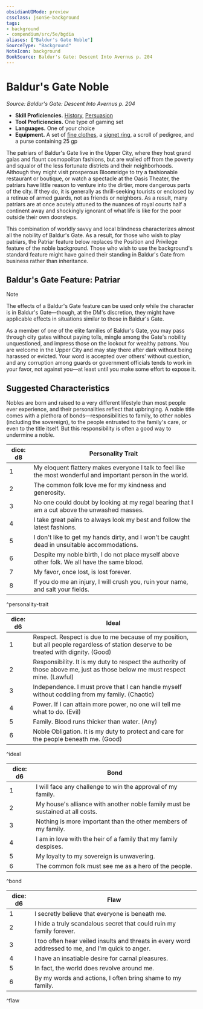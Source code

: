 ```yaml
---
obsidianUIMode: preview
cssclass: json5e-background
tags:
- background
- compendium/src/5e/bgdia
aliases: ["Baldur's Gate Noble"]
SourceType: "Background"
NoteIcon: background
BookSource: Baldur's Gate: Descent Into Avernus p. 204
---
```

# Baldur's Gate Noble
*Source: Baldur's Gate: Descent Into Avernus p. 204*  

- **Skill Proficiencies.** [History](z_Mechanics/CLI/rules/skills.md#History), [Persuasion](z_Mechanics/CLI/rules/skills.md#Persuasion)  
- **Tool Proficiencies.** One type of gaming set  
- **Languages.** One of your choice  
- **Equipment.** A set of [fine clothes](fine-clothes.md), a [signet ring](signet-ring.md), a scroll of pedigree, and a purse containing 25 gp  

The patriars of Baldur's Gate live in the Upper City, where they host grand galas and flaunt cosmopolitan fashions, but are walled off from the poverty and squalor of the less fortunate districts and their neighborhoods. Although they might visit prosperous Bloomridge to try a fashionable restaurant or boutique, or watch a spectacle at the Oasis Theater, the patriars have little reason to venture into the dirtier, more dangerous parts of the city. If they do, it is generally as thrill-seeking tourists or enclosed by a retinue of armed guards, not as friends or neighbors. As a result, many patriars are at once acutely attuned to the nuances of royal courts half a continent away and shockingly ignorant of what life is like for the poor outside their own doorsteps.

This combination of worldly savvy and local blindness characterizes almost all the nobility of Baldur's Gate. As a result, for those who wish to play patriars, the Patriar feature below replaces the Position and Privilege feature of the noble background. Those who wish to use the background's standard feature might have gained their standing in Baldur's Gate from business rather than inheritance.

## Baldur's Gate Feature: Patriar

> [!note]
> The effects of a Baldur's Gate feature can be used only while the character is in Baldur's Gate—though, at the DM's discretion, they might have applicable effects in situations similar to those in Baldur's Gate.

As a member of one of the elite families of Baldur's Gate, you may pass through city gates without paying tolls, mingle among the Gate's nobility unquestioned, and impress those on the lookout for wealthy patrons. You are welcome in the Upper City and may stay there after dark without being harassed or evicted. Your word is accepted over others' without question, and any corruption among guards or government officials tends to work in your favor, not against you—at least until you make some effort to expose it.

## Suggested Characteristics

Nobles are born and raised to a very different lifestyle than most people ever experience, and their personalities reflect that upbringing. A noble title comes with a plethora of bonds—responsibilities to family, to other nobles (including the sovereign), to the people entrusted to the family's care, or even to the title itself. But this responsibility is often a good way to undermine a noble.

| dice: d8 | Personality Trait |
|----------|-------------------|
| 1 | My eloquent flattery makes everyone I talk to feel like the most wonderful and important person in the world. |
| 2 | The common folk love me for my kindness and generosity. |
| 3 | No one could doubt by looking at my regal bearing that I am a cut above the unwashed masses. |
| 4 | I take great pains to always look my best and follow the latest fashions. |
| 5 | I don't like to get my hands dirty, and I won't be caught dead in unsuitable accommodations. |
| 6 | Despite my noble birth, I do not place myself above other folk. We all have the same blood. |
| 7 | My favor, once lost, is lost forever. |
| 8 | If you do me an injury, I will crush you, ruin your name, and salt your fields. |
^personality-trait

| dice: d6 | Ideal |
|----------|-------|
| 1 | Respect. Respect is due to me because of my position, but all people regardless of station deserve to be treated with dignity. (Good) |
| 2 | Responsibility. It is my duty to respect the authority of those above me, just as those below me must respect mine. (Lawful) |
| 3 | Independence. I must prove that I can handle myself without coddling from my family. (Chaotic) |
| 4 | Power. If I can attain more power, no one will tell me what to do. (Evil) |
| 5 | Family. Blood runs thicker than water. (Any) |
| 6 | Noble Obligation. It is my duty to protect and care for the people beneath me. (Good) |
^ideal

| dice: d6 | Bond |
|----------|------|
| 1 | I will face any challenge to win the approval of my family. |
| 2 | My house's alliance with another noble family must be sustained at all costs. |
| 3 | Nothing is more important than the other members of my family. |
| 4 | I am in love with the heir of a family that my family despises. |
| 5 | My loyalty to my sovereign is unwavering. |
| 6 | The common folk must see me as a hero of the people. |
^bond

| dice: d6 | Flaw |
|----------|------|
| 1 | I secretly believe that everyone is beneath me. |
| 2 | I hide a truly scandalous secret that could ruin my family forever. |
| 3 | I too often hear veiled insults and threats in every word addressed to me, and I'm quick to anger. |
| 4 | I have an insatiable desire for carnal pleasures. |
| 5 | In fact, the world does revolve around me. |
| 6 | By my words and actions, I often bring shame to my family. |
^flaw